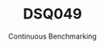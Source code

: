 ---
layout: docu
title: DSQ049
subtitle: Continuous Benchmarking
selected: TPC-DS
expanded: Benchmarking
benchmark: /individual_results/DSQ049.html
---